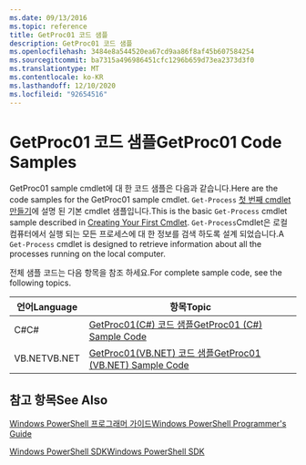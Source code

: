 ```yaml
---
ms.date: 09/13/2016
ms.topic: reference
title: GetProc01 코드 샘플
description: GetProc01 코드 샘플
ms.openlocfilehash: 3484e8a544520ea67cd9aa86f8af45b607584254
ms.sourcegitcommit: ba7315a496986451cfc1296b659d73ea2373d3f0
ms.translationtype: MT
ms.contentlocale: ko-KR
ms.lasthandoff: 12/10/2020
ms.locfileid: "92654516"
---
```

# <a name="getproc01-code-samples"></a><span data-ttu-id="d76fa-103">GetProc01 코드 샘플</span><span class="sxs-lookup"><span data-stu-id="d76fa-103">GetProc01 Code Samples</span></span>

<span data-ttu-id="d76fa-104">GetProc01 sample cmdlet에 대 한 코드 샘플은 다음과 같습니다.</span><span class="sxs-lookup"><span data-stu-id="d76fa-104">Here are the code samples for the GetProc01 sample cmdlet.</span></span> <span data-ttu-id="d76fa-105">`Get-Process` [첫 번째 cmdlet 만들기](../cmdlet/creating-a-cmdlet-without-parameters.md)에 설명 된 기본 cmdlet 샘플입니다.</span><span class="sxs-lookup"><span data-stu-id="d76fa-105">This is the basic `Get-Process` cmdlet sample described in [Creating Your First Cmdlet](../cmdlet/creating-a-cmdlet-without-parameters.md).</span></span> <span data-ttu-id="d76fa-106">`Get-Process`Cmdlet은 로컬 컴퓨터에서 실행 되는 모든 프로세스에 대 한 정보를 검색 하도록 설계 되었습니다.</span><span class="sxs-lookup"><span data-stu-id="d76fa-106">A `Get-Process` cmdlet is designed to retrieve information about all the processes running on the local computer.</span></span>

<span data-ttu-id="d76fa-107">전체 샘플 코드는 다음 항목을 참조 하세요.</span><span class="sxs-lookup"><span data-stu-id="d76fa-107">For complete sample code, see the following topics.</span></span>

|<span data-ttu-id="d76fa-108">언어</span><span class="sxs-lookup"><span data-stu-id="d76fa-108">Language</span></span>|<span data-ttu-id="d76fa-109">항목</span><span class="sxs-lookup"><span data-stu-id="d76fa-109">Topic</span></span>|
|--------------|-----------|
|<span data-ttu-id="d76fa-110">C#</span><span class="sxs-lookup"><span data-stu-id="d76fa-110">C#</span></span>|[<span data-ttu-id="d76fa-111">GetProc01(C#) 코드 샘플</span><span class="sxs-lookup"><span data-stu-id="d76fa-111">GetProc01 (C#) Sample Code</span></span>](./getproc01-csharp-sample-code.md)|
|<span data-ttu-id="d76fa-112">VB.NET</span><span class="sxs-lookup"><span data-stu-id="d76fa-112">VB.NET</span></span>|[<span data-ttu-id="d76fa-113">GetProc01(VB.NET) 코드 샘플</span><span class="sxs-lookup"><span data-stu-id="d76fa-113">GetProc01 (VB.NET) Sample Code</span></span>](./getproc01-vb-net-sample-code.md)|

## <a name="see-also"></a><span data-ttu-id="d76fa-114">참고 항목</span><span class="sxs-lookup"><span data-stu-id="d76fa-114">See Also</span></span>

[<span data-ttu-id="d76fa-115">Windows PowerShell 프로그래머 가이드</span><span class="sxs-lookup"><span data-stu-id="d76fa-115">Windows PowerShell Programmer's Guide</span></span>](./windows-powershell-programmer-s-guide.md)

[<span data-ttu-id="d76fa-116">Windows PowerShell SDK</span><span class="sxs-lookup"><span data-stu-id="d76fa-116">Windows PowerShell SDK</span></span>](../windows-powershell-reference.md)
